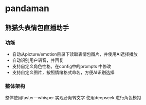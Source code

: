 # pandaman
## 熊猫头表情包直播助手


### 功能
- 自动从picture/emotion目录下读取表情包图片，并使用AI选择播放
- 自动识别用户语音，并回复
- 支持自定义角色性格，在config中的prompts 中修改
- 支持自定义图片，按照情绪格式命名，方便AI识别选择


### 整体架构 
整体使用faster—whisper 实现音频转文字
使用deepseek 进行角色模拟

